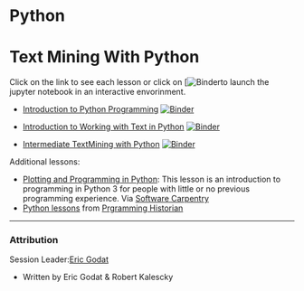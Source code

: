 # Python

# Text Mining With Python

Click on the link to see each lesson or click on [![Binder](https://mybinder.org/badge_logo.svg)to launch the jupyter notebook in an interactive envorinment. 

* [Introduction to Python Programming](https://github.com/SouthernMethodistUniversity/dhri/blob/main/docs/jupyter_execute/sections/intro_to_python.ipynb)
[![Binder](https://mybinder.org/badge_logo.svg)](https://mybinder.org/v2/gh/SouthernMethodistUniversity/dhri/main?labpath=%2Fdocs%2Fhtml%2F_sources%2Fsections%2Fintro_to_python.ipynb)

* [Introduction to Working with Text in Python](https://github.com/SouthernMethodistUniversity/dhri/blob/main/docs/jupyter_execute/sections/intro_to_working_with_text.ipynb)
[![Binder](https://mybinder.org/badge_logo.svg)](https://mybinder.org/v2/gh/SouthernMethodistUniversity/dhri/main?labpath=%2Fdocs%2Fhtml%2F_sources%2Fsections%2Fintro_to_working_with_text.ipynb)

* [Intermediate TextMining with Python](https://github.com/SouthernMethodistUniversity/dhri/blob/main/docs/jupyter_execute/sections/intermediate_textmining.ipynb)
[![Binder](https://mybinder.org/badge_logo.svg)](https://mybinder.org/v2/gh/SouthernMethodistUniversity/dhri/main?labpath=%2Fdocs%2Fhtml%2F_sources%2Fsections%2Fintermediate_textmining.ipynb)





Additional lessons:
* [Plotting and Programming in Python](https://swcarpentry.github.io/python-novice-gapminder/): This lesson is an introduction to programming in Python 3 for people with little or no previous programming experience. Via [Software Carpentry](https://software-carpentry.org/lessons/)
* [Python lessons](https://programminghistorian.org/en/lessons/?topic=python) from [Prgramming Historian](https://programminghistorian.org/)


-----
### Attribution 
Session Leader:[Eric Godat](https://www.smu.edu/Provost/Data-Science-Institute/People)
* Written by Eric Godat & Robert Kalescky

